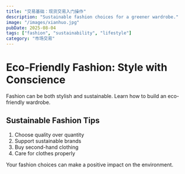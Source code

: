 ```yaml
---
title: "交易基础：现货交易入门操作"
description: "Sustainable fashion choices for a greener wardrobe."
image: "/images/xianhuo.jpg"
pubDate: 2025-08-04
tags: ["fashion", "sustainability", "lifestyle"]
category: "市场交易"
---
```


# Eco-Friendly Fashion: Style with Conscience

Fashion can be both stylish and sustainable. Learn how to build an eco-friendly wardrobe.

## Sustainable Fashion Tips

1. Choose quality over quantity
2. Support sustainable brands
3. Buy second-hand clothing
4. Care for clothes properly

Your fashion choices can make a positive impact on the environment.